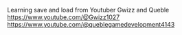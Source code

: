 Learning save and load from Youtuber Gwizz and Queble
https://www.youtube.com/@Gwizz1027
https://www.youtube.com/@queblegamedevelopment4143
